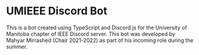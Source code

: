 # UMIEEE Discord Bot

This is a bot created using TypeScript and Discord.js for the University of Manitoba chapter of IEEE Discord server. This bot was developed by Mahyar Mirrashed (Chair 2021-2022) as part of his incoming role during the summer.
